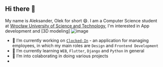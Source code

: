 ## Hi there 👋
My name is Aleksander, Olek for short 😄. 
I am a Computer Science student at [Wrocław University of Science and Technology](https://pwr.edu.pl/), I'm interested in App development and [3D modeling] ![image](https://github.com/user-attachments/assets/b2603681-7ea5-419a-8c20-e8dd2c8f7d4e)


- 🔭 I’m currently working on [`Clocked-In`](https://github.com/JO2K-Development/CLOCKEDIN-Frontend) - an application for managing employees, in which my main roles are `Design` and `Frontend Development`
- 🌱 I’m currently learning `WEB`, `Flutter`, `Django` and `Python` in general
- 👯 I’m into colaborating in doing various projects
- 

<!--
**0leslaw/0leslaw** is a ✨ _special_ ✨ repository because its `README.md` (this file) appears on your GitHub profile.

Here are some ideas to get you started:

- 🔭 I’m currently working on ...
- 🌱 I’m currently learning ...
- 👯 I’m looking to collaborate on ...
- 🤔 I’m looking for help with ...
- 💬 Ask me about ...
- 📫 How to reach me: ...
- 😄 Pronouns: ...
- ⚡ Fun fact: ...
-->
